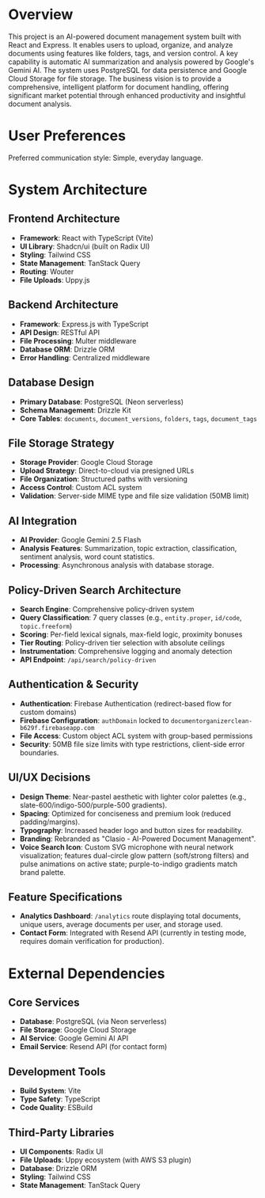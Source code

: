 # Overview

This project is an AI-powered document management system built with React and Express. It enables users to upload, organize, and analyze documents using features like folders, tags, and version control. A key capability is automatic AI summarization and analysis powered by Google's Gemini AI. The system uses PostgreSQL for data persistence and Google Cloud Storage for file storage. The business vision is to provide a comprehensive, intelligent platform for document handling, offering significant market potential through enhanced productivity and insightful document analysis.

# User Preferences

Preferred communication style: Simple, everyday language.

# System Architecture

## Frontend Architecture
- **Framework**: React with TypeScript (Vite)
- **UI Library**: Shadcn/ui (built on Radix UI)
- **Styling**: Tailwind CSS
- **State Management**: TanStack Query
- **Routing**: Wouter
- **File Uploads**: Uppy.js

## Backend Architecture
- **Framework**: Express.js with TypeScript
- **API Design**: RESTful API
- **File Processing**: Multer middleware
- **Database ORM**: Drizzle ORM
- **Error Handling**: Centralized middleware

## Database Design
- **Primary Database**: PostgreSQL (Neon serverless)
- **Schema Management**: Drizzle Kit
- **Core Tables**: `documents`, `document_versions`, `folders`, `tags`, `document_tags`

## File Storage Strategy
- **Storage Provider**: Google Cloud Storage
- **Upload Strategy**: Direct-to-cloud via presigned URLs
- **File Organization**: Structured paths with versioning
- **Access Control**: Custom ACL system
- **Validation**: Server-side MIME type and file size validation (50MB limit)

## AI Integration
- **AI Provider**: Google Gemini 2.5 Flash
- **Analysis Features**: Summarization, topic extraction, classification, sentiment analysis, word count statistics.
- **Processing**: Asynchronous analysis with database storage.

## Policy-Driven Search Architecture
- **Search Engine**: Comprehensive policy-driven system
- **Query Classification**: 7 query classes (e.g., `entity.proper`, `id/code`, `topic.freeform`)
- **Scoring**: Per-field lexical signals, max-field logic, proximity bonuses
- **Tier Routing**: Policy-driven tier selection with absolute ceilings
- **Instrumentation**: Comprehensive logging and anomaly detection
- **API Endpoint**: `/api/search/policy-driven`

## Authentication & Security
- **Authentication**: Firebase Authentication (redirect-based flow for custom domains)
- **Firebase Configuration**: `authDomain` locked to `documentorganizerclean-b629f.firebaseapp.com`
- **File Access**: Custom object ACL system with group-based permissions
- **Security**: 50MB file size limits with type restrictions, client-side error boundaries.

## UI/UX Decisions
- **Design Theme**: Near-pastel aesthetic with lighter color palettes (e.g., slate-600/indigo-500/purple-500 gradients).
- **Spacing**: Optimized for conciseness and premium look (reduced padding/margins).
- **Typography**: Increased header logo and button sizes for readability.
- **Branding**: Rebranded as "Clasio - AI-Powered Document Management".
- **Voice Search Icon**: Custom SVG microphone with neural network visualization; features dual-circle glow pattern (soft/strong filters) and pulse animations on active state; purple-to-indigo gradients match brand palette.

## Feature Specifications
- **Analytics Dashboard**: `/analytics` route displaying total documents, unique users, average documents per user, and storage used.
- **Contact Form**: Integrated with Resend API (currently in testing mode, requires domain verification for production).

# External Dependencies

## Core Services
- **Database**: PostgreSQL (via Neon serverless)
- **File Storage**: Google Cloud Storage
- **AI Service**: Google Gemini AI API
- **Email Service**: Resend API (for contact form)

## Development Tools
- **Build System**: Vite
- **Type Safety**: TypeScript
- **Code Quality**: ESBuild

## Third-Party Libraries
- **UI Components**: Radix UI
- **File Uploads**: Uppy ecosystem (with AWS S3 plugin)
- **Database**: Drizzle ORM
- **Styling**: Tailwind CSS
- **State Management**: TanStack Query